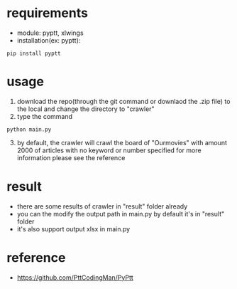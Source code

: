 # requirements
- module: pyptt, xlwings
- installation(ex: pyptt): 

```{sh}
pip install pyptt
```


# usage
1. download the repo(through the git command or downlaod the .zip file) to the local and change the directory to "crawler"
2. type the command

```{sh}
python main.py
```

3. by default, the crawler will crawl the board of "Ourmovies" with amount 2000 of articles with no keyword or number specified for more information please see the reference


# result
- there are some results of crawler in "result" folder already
- you can the modify the output path in main.py by default it's in "result" folder
- it's also support output xlsx in main.py


# reference
- https://github.com/PttCodingMan/PyPtt
